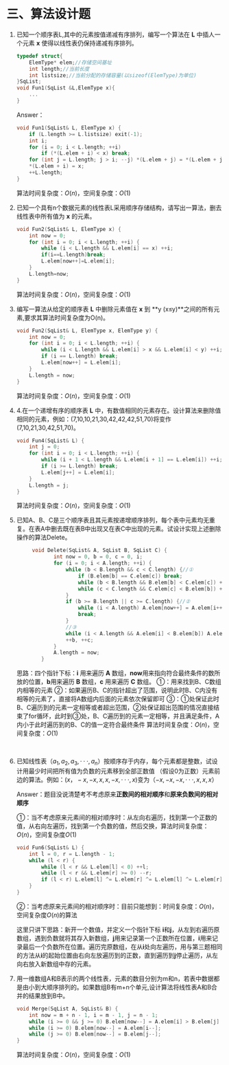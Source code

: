 # 三、算法设计题

1. 已知一个顺序表L,其中的元素按值递减有序排列，编写一个算法在 **L** 中插人一个元素 **x** 使得以线性表仍保持递减有序排列。

   ```cpp
   typedef struct{
       ElemType* elem;//存储空间基址
       int length;//当前长度
       int listsize;//当前分配的存储容量(以sizeof(ElemType)为单位)
   }SqList;
   void Fun1(SqList &L,ElemType x){
       ...
   }
   ```

   Answer：

   ```cpp
   void Fun1(SqList& L, ElemType x) {
       if (L.length >= L.listsize) exit(-1);
       int i;
       for (i = 0; i < L.length; ++i)
           if (*(L.elem + i) < x) break;
       for (int j = L.length; j > i; --j) *(L.elem + j) = *(L.elem + j - 1);
       *(L.elem + i) = x;
       ++L.length;
   }
   ```

   算法时间复杂度：$O(n)$，空间复杂度：$O(1)$

   

2. 已知一个具有n个数据元素的线性表L采用顺序存储结构，请写出一算法，删去线性表中所有值为 **x** 的元素。

   ```cpp
   void Fun2(SqList& L, ElemType x) {
       int now = 0;
       for (int i = 0; i < L.length; ++i) {
           while (i < L.length && L.elem[i] == x) ++i;
           if(i==L.length)break;
           L.elem[now++]=L.elem[i];
       }
       L.length=now;
   }
   ```
   
   算法时间复杂度：$O(n)$，空间复杂度：$O(1)$



3. 编写一算法从给定的顺序表 **L** 中删除元素值在 **x** 到 **y (x≤y)**之间的所有元素,要求其算法时间复杂度为O(n)。

   ```cpp
   void Fun2(SqList& L, ElemType x, ElemType y) {
       int now = 0;
       for (int i = 0; i < L.length; ++i) {
           while (i < L.length && L.elem[i] > x && L.elem[i] < y) ++i;
           if (i == L.length) break;
           L.elem[now++] = L.elem[i];
       }
       L.length = now;
   }
   
   ```
   
   算法时间复杂度：$O(n)$，空间复杂度：$O(1)$



4. 4.在一个递增有序的顺序表 **L** 中，有数值相同的元素存在。设计算法来删除值相同的元素，例如：(7,10,10,21,30,42,42,42,51,70)将变作(7,10,21,30,42,51,70)。

      ```cpp
      void Fun4(SqList& L) {
          int j = 0;
          for (int i = 0; i < L.length; ++i) {
              while (i + 1 < L.length && L.elem[i + 1] == L.elem[i]) ++i;
              if (i >= L.length) break;
              L.elem[j++] = L.elem[i];
          }
          L.length = j;
      }
      ```

      算法时间复杂度：$O(n)$，空间复杂度：$O(1)$

      

5. 已知A、B、C是三个顺序表且其元素按递增顺序排列，每个表中元素均无重复。在表A中删去既在表B中出现又在表C中出现的元素。试设计实现上述删除操作的算法Delete。

     ```cpp
          void Delete(SqList& A, SqList B, SqList C) {
                 int now = 0, b = 0, c = 0, i;
                 for (i = 0; i < A.length; ++i) {
                     while (b < B.length && c < C.length) {//①
                         if (B.elem[b] == C.elem[c]) break;
                         while (b < B.length && B.elem[b] < C.elem[c]) ++b;
                         while (c < C.length && C.elem[c] < B.elem[b]) ++c;
                     }
                     if (b >= B.length || c >= C.length) {//②
                         while (i < A.length) A.elem[now++] = A.elem[i++];
                         break;
                     }
                     //③
                     while (i < A.length && A.elem[i] < B.elem[b]) A.elem[now++] = A.elem[i++];
                     ++b, ++c;
                 }
                 A.length = now;
             }
     ```

     思路：四个指针下标：**i** 用来遍历 **A** 数组，**now**用来指向符合最终条件的数所放的位置，**b**用来遍历 **B** 数组，**c** 用来遍历 **C** 数组。
     ①：用来找到B、C数组内相等的元素
    ②：如果遍历B、C的指针超出了范围，说明此时B、C内没有相等的元素了，直接将A数组内后面的元素依次保留即可
     ③：①处保证此时B、C遍历到的元素一定相等或者超出范围，②处保证超出范围的情况直接结束了for循环，此时到③处，B、C遍历到的元素一定相等，并且满足条件，A内小于此时遍历到的B、C的值一定符合最终条件
    算法时间复杂度：$O(n)$，空间复杂度：$O(1)$


​     

6. 已知线性表（$a_1,a_2,a_3,···,a_n$）按顺序存于内存，每个元素都是整数，试设计用最少时间把所有值为负数的元素移到全部正数值 （假设0为正数）元素前边的算法。例如：($x，-x,-x,x,x,-x,···,x$)变为（$-x,-x,-x,···,x,x,x$）

   Answer：题目没说清楚考不考虑原来**正数间的相对顺序**和**原来负数间的相对顺序**

   ①：当不考虑原来元素间的相对顺序时：从左向右遍历，找到第一个正数的值，从右向左遍历，找到第一个负数的值，然后交换，算法时间复杂度：$O(n)$，空间复杂度$O(1)$

   ```cpp
   void Fun6(SqList& L) {
       int l = 0, r = L.length - 1;
       while (l < r) {
           while (l < r && L.elem[l] < 0) ++l;
           while (l < r && L.elem[r] >= 0) --r;
           if (l < r) L.elem[l] ^= L.elem[r] ^= L.elem[l] ^= L.elem[r];
       }
   }
   ```

   ②：当考虑原来元素间的相对顺序时：目前只能想到：时间复杂度：$O(n)$，空间复杂度$O(n)$的算法

   这里只讲下思路：新开一个数值，并定义一个指针下标 **i**和**j**，从左到右遍历原数组，遇到负数就将其存入新数组，**j**用来记录第一个正数所在位置，**i**用来记录最后一个负数所在位置。遍历完原数组，在从**i**处向左遍历，用与第三题相同的方法从**i**的起始位置由右向左放遍历到的正数，直到遍历到**j**停止遍历，从左向右放入新数组中存的元素。

   


7. 用一维数组A和B表示的两个线性表，元素的数目分别为m和n，若表中数据都是由小到大顺序排列的。如果数组B有m+n个单元,设计算法将线性表A和B合并的结果放到B中。
   
     ```cpp
     void Merge(SqList A, SqList& B) {
         int now = m + n - 1, i = m - 1, j = n - 1;
         while (i >= 0 && j >= 0) B.elem[now--] = A.elem[i] > B.elem[j] ? A.elem[i--] : B.elem[j--];
         while (i >= 0) B.elem[now--] = A.elem[i--];
         while (j >= 0) B.elem[now--] = B.elem[j--];
     }
     ```
     
     算法时间复杂度：$O(n)$，空间复杂度：$O(1)$

